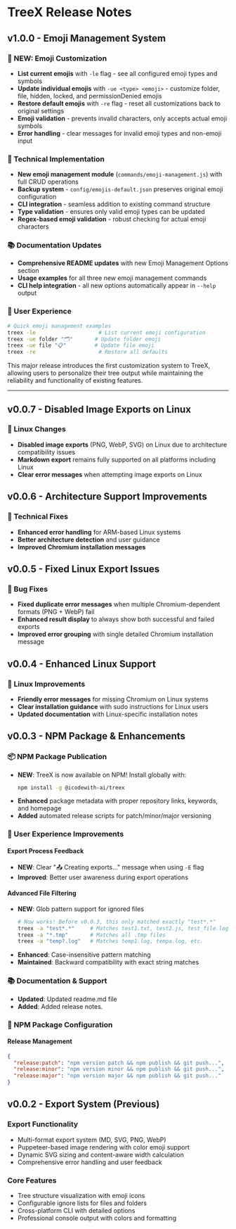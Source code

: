 # TreeX Release Notes

## v1.0.0 - Emoji Management System

### 🎨 NEW: Emoji Customization
- **List current emojis** with `-le` flag - see all configured emoji types and symbols
- **Update individual emojis** with `-ue <type> <emoji>` - customize folder, file, hidden, locked, and permissionDenied emojis
- **Restore default emojis** with `-re` flag - reset all customizations back to original settings
- **Emoji validation** - prevents invalid characters, only accepts actual emoji symbols
- **Error handling** - clear messages for invalid emoji types and non-emoji input

### 🔧 Technical Implementation  
- **New emoji management module** (`commands/emoji-management.js`) with full CRUD operations
- **Backup system** - `config/emojis-default.json` preserves original emoji configuration
- **CLI integration** - seamless addition to existing command structure
- **Type validation** - ensures only valid emoji types can be updated
- **Regex-based emoji validation** - robust checking for actual emoji characters

### 📚 Documentation Updates
- **Comprehensive README updates** with new Emoji Management Options section
- **Usage examples** for all three new emoji management commands
- **CLI help integration** - all new options automatically appear in `--help` output

### 🎯 User Experience
```bash
# Quick emoji management examples
treex -le                    # List current emoji configuration  
treex -ue folder "🗂️"       # Update folder emoji
treex -ue file "📋"         # Update file emoji
treex -re                    # Restore all defaults
```

This major release introduces the first customization system to TreeX, allowing users to personalize their tree output while maintaining the reliability and functionality of existing features.

---

## v0.0.7 - Disabled Image Exports on Linux

### 🐧 Linux Changes
- **Disabled image exports** (PNG, WebP, SVG) on Linux due to architecture compatibility issues
- **Markdown export** remains fully supported on all platforms including Linux
- **Clear error messages** when attempting image exports on Linux

## v0.0.6 - Architecture Support Improvements

### 🔧 Technical Fixes
- **Enhanced error handling** for ARM-based Linux systems
- **Better architecture detection** and user guidance
- **Improved Chromium installation messages**

## v0.0.5 - Fixed Linux Export Issues

### 🐛 Bug Fixes
- **Fixed duplicate error messages** when multiple Chromium-dependent formats (PNG + WebP) fail
- **Enhanced result display** to always show both successful and failed exports
- **Improved error grouping** with single detailed Chromium installation message

## v0.0.4 - Enhanced Linux Support

### 🐧 Linux Improvements
- **Friendly error messages** for missing Chromium on Linux systems
- **Clear installation guidance** with sudo instructions for Linux users
- **Updated documentation** with Linux-specific installation notes

## v0.0.3 - NPM Package & Enhancements

### 📦 NPM Package Publication
- **NEW**: TreeX is now available on NPM! Install globally with:
  ```bash
  npm install -g @icodewith-ai/treex
  ```
- **Enhanced** package metadata with proper repository links, keywords, and homepage
- **Added** automated release scripts for patch/minor/major versioning

### 🎯 User Experience Improvements

#### Export Process Feedback
- **NEW**: Clear "📤 Creating exports..." message when using `-E` flag
- **Improved**: Better user awareness during export operations

#### Advanced File Filtering
- **NEW**: Glob pattern support for ignored files
  ```bash
  # Now works! Before v0.0.3, this only matched exactly "test*.*"
  treex -a "test*.*"     # Matches test1.txt, test2.js, test_file.log, etc.
  treex -a "*.tmp"       # Matches all .tmp files
  treex -a "temp?.log"   # Matches temp1.log, tempa.log, etc.
  ```
- **Enhanced**: Case-insensitive pattern matching
- **Maintained**: Backward compatibility with exact string matches

### 📚 Documentation & Support

- **Updated**: Updated readme.md file
- **Added**: Added release notes.

### 🔧 NPM Package Configuration

#### Release Management
```json
{
  "release:patch": "npm version patch && npm publish && git push...",
  "release:minor": "npm version minor && npm publish && git push...",
  "release:major": "npm version major && npm publish && git push..."
}
```

## v0.0.2 - Export System (Previous)

### Export Functionality
- Multi-format export system (MD, SVG, PNG, WebP)
- Puppeteer-based image rendering with color emoji support  
- Dynamic SVG sizing and content-aware width calculation
- Comprehensive error handling and user feedback

### Core Features
- Tree structure visualization with emoji icons
- Configurable ignore lists for files and folders
- Cross-platform CLI with detailed options
- Professional console output with colors and formatting